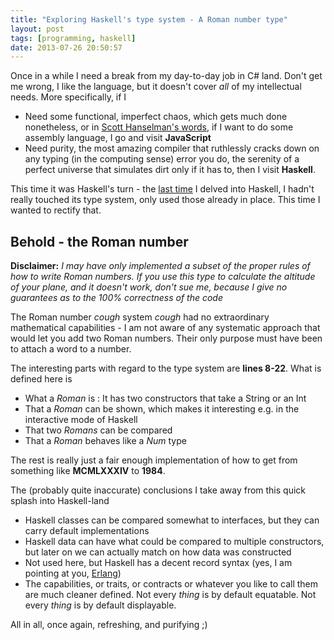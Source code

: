 ```yaml
---
title: "Exploring Haskell's type system - A Roman number type"
layout: post
tags: [programming, haskell]
date: 2013-07-26 20:50:57
---
```


Once in a while I need a break from my day-to-day job in C# land. Don't get me wrong, I like the language, but it doesn't cover _all_ of my intellectual needs.
More specifically, if I

* Need some functional, imperfect chaos, which gets much done nonetheless, or in [Scott Hanselman's words][1], if I want to do some assembly language, I go and visit __JavaScript__
* Need purity, the most amazing compiler that ruthlessly cracks down on any typing (in the computing sense) error you do, the serenity of a perfect universe that simulates dirt only if it has to, then I visit __Haskell__.

This time it was Haskell's turn - the [last time][2] I delved into Haskell, I hadn't really touched its type system, only used those already in place. This time I wanted to rectify that.

## Behold - the Roman number

<Gist id="6273665" file="roman.hs" />

**Disclaimer:** *I may have only implemented a subset of the proper rules of how to write Roman numbers. If you use this type to calculate the altitude of your plane, and it doesn't work, don't sue me, because I give no guarantees as to the 100% correctness of the code*

The Roman number _cough_ system _cough_ had no extraordinary mathematical capabilities - I am not aware of any systematic approach that would let you add two Roman numbers. Their only purpose must have been to attach a word to a number.

The interesting parts with regard to the type system are **lines 8-22**. What is defined here is

* What a *Roman* is : It has two constructors that take a String or an Int
* That a *Roman* can be shown, which makes it interesting e.g. in the interactive mode of Haskell
* That two *Romans* can be compared
* That a *Roman* behaves like a *Num* type

The rest is really just a fair enough implementation of how to get from something like **MCMLXXXIV** to **1984**.

The (probably quite inaccurate) conclusions I take away from this quick splash into Haskell-land

* Haskell classes can be compared somewhat to interfaces, but they can carry default implementations
* Haskell data can have what could be compared to multiple constructors, but later on we can actually match on how data was constructed
* Not used here, but Haskell has a decent record syntax (yes, I am pointing at you, [Erlang][3]) 
* The capabilities, or traits, or contracts or whatever you like to call them are much cleaner defined. Not every _thing_ is by default equatable. Not every _thing_ is by default displayable.

All in all, once again, refreshing, and purifying ;)

[1]: http://www.hanselman.com/blog/JavaScriptIsAssemblyLanguageForTheWebSematicMarkupIsDeadCleanVsMachinecodedHTML.aspx
[2]: http://realfiction.net/go/92
[3]: http://learnyousomeerlang.com/a-short-visit-to-common-data-structures